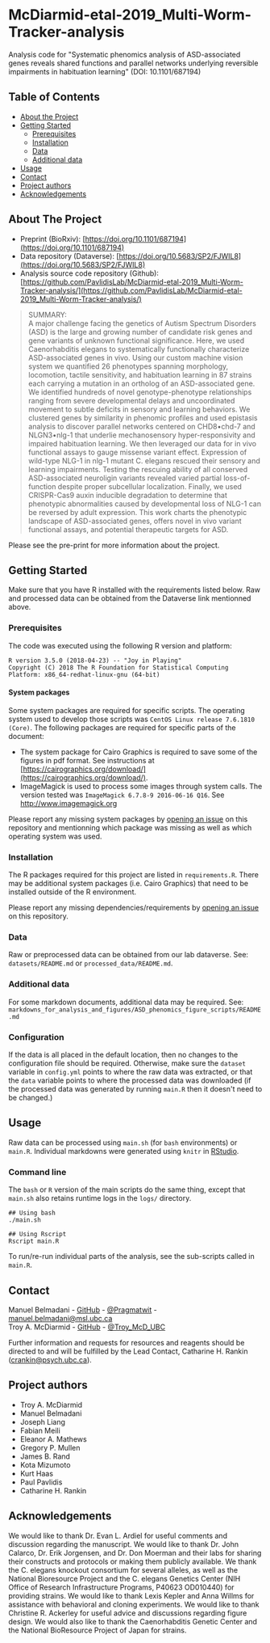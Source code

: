 # McDiarmid-etal-2019_Multi-Worm-Tracker-analysis
Analysis code for "Systematic phenomics analysis of ASD-associated genes reveals shared functions and parallel networks underlying reversible impairments in habituation learning" (DOI: 10.1101/687194)

<!-- TABLE OF CONTENTS -->
## Table of Contents
* [About the Project](#about-the-project)
* [Getting Started](#getting-started)
  * [Prerequisites](#prerequisites)
  * [Installation](#installation)
  * [Data](#data)
  * [Additional data](#additional-data)
* [Usage](#usage)
* [Contact](#contact)
* [Project authors](#authors)
* [Acknowledgements](#acknowledgements)



<!-- ABOUT THE PROJECT -->
## About The Project

* Preprint (BioRxiv): [https://doi.org/10.1101/687194](https://doi.org/10.1101/687194)
* Data repository (Dataverse): [https://doi.org/10.5683/SP2/FJWIL8](https://doi.org/10.5683/SP2/FJWIL8)
* Analysis source code repository (Github): [https://github.com/PavlidisLab/McDiarmid-etal-2019_Multi-Worm-Tracker-analysis/](https://github.com/PavlidisLab/McDiarmid-etal-2019_Multi-Worm-Tracker-analysis/)

>SUMMARY:  
>A major challenge facing the genetics of Autism Spectrum Disorders (ASD) is the large and growing number of candidate risk genes and gene variants of unknown functional significance. Here, we used Caenorhabditis elegans to systematically functionally characterize ASD-associated genes in vivo. Using our custom machine vision system we quantified 26 phenotypes spanning morphology, locomotion, tactile sensitivity, and habituation learning in 87 strains each carrying a mutation in an ortholog of an ASD-associated gene. We identified hundreds of novel genotype-phenotype relationships ranging from severe developmental delays and uncoordinated movement to subtle deficits in sensory and learning behaviors. We clustered genes by similarity in phenomic profiles and used epistasis analysis to discover parallel networks centered on CHD8•chd-7 and NLGN3•nlg-1 that underlie mechanosensory hyper-responsivity and impaired habituation learning. We then leveraged our data for in vivo functional assays to gauge missense variant effect. Expression of wild-type NLG-1 in nlg-1 mutant C. elegans rescued their sensory and learning impairments. Testing the rescuing ability of all conserved ASD-associated neuroligin variants revealed varied partial loss-of-function despite proper subcellular localization. Finally, we used CRISPR-Cas9 auxin inducible degradation to determine that phenotypic abnormalities caused by developmental loss of NLG-1 can be reversed by adult expression. This work charts the phenotypic landscape of ASD-associated genes, offers novel in vivo variant functional assays, and potential therapeutic targets for ASD.

Please see the pre-print for more information about the project.


<!-- GETTING STARTED -->
## Getting Started

Make sure that you have R installed with the requirements listed below. Raw and processed data can be obtained from the Dataverse link mentionned above.

### Prerequisites
The code was executed using the following R version and platform:
```
R version 3.5.0 (2018-04-23) -- "Joy in Playing"
Copyright (C) 2018 The R Foundation for Statistical Computing
Platform: x86_64-redhat-linux-gnu (64-bit)
```
#### System packages
Some system packages are required for specific scripts. The operating system used to develop those scripts was `CentOS Linux release 7.6.1810 (Core)`. The following packages are required for specific parts of the document:

* The system package for Cairo Graphics is required to save some of the figures in pdf format. See instructions at [https://cairographics.org/download/](https://cairographics.org/download/).
* ImageMagick is used to process some images through system calls. The version tested was `ImageMagick 6.7.8-9 2016-06-16 Q16`. See http://www.imagemagick.org 

Please report any missing system packages by [opening an issue](https://github.com/PavlidisLab/McDiarmid-etal-2019_Multi-Worm-Tracker-analysis/issues) on this repository and mentionning which package was missing as well as which operating system was used.

### Installation
The R packages required for this project are listed in `requirements.R`. There may be additional system packages (i.e. Cairo Graphics) that need to be installed outside of the R environment.

Please report any missing dependencies/requirements by [opening an issue](https://github.com/PavlidisLab/McDiarmid-etal-2019_Multi-Worm-Tracker-analysis/issues) on this repository.

### Data
Raw or preprocessed data can be obtained from our lab dataverse. See: `datasets/README.md` or `processed_data/README.md`.

### Additional data
For some markdown documents, additional data may be required. See: `markdowns_for_analysis_and_figures/ASD_phenomics_figure_scripts/README.md`

### Configuration
If the data is all placed in the default location, then no changes to the configuration file should be required. Otherwise, make sure the `dataset` variable in `config.yml` points to where the raw data was extracted, or that the `data` variable points to where the processed data was downloaded (if the processed data was generated by running `main.R` then it doesn't need to be changed.)


<!-- USAGE EXAMPLES -->
## Usage
Raw data can be processed using `main.sh` (for `bash` environments) or `main.R`. Individual markdowns were generated using `knitr` in [RStudio](https://www.rstudio.com/). 

### Command line
The `bash` or `R` version of the main scripts do the same thing, except that `main.sh` also retains runtime logs in the `logs/` directory.

```
## Using bash
./main.sh

## Using Rscript
Rscript main.R
```
To run/re-run individual parts of the analysis, see the sub-scripts called in `main.R`.

<!-- LICENSE -->
<!--
## License

Distributed under the *** License. See `LICENSE` for more information.
-->


<!-- CONTACT -->
## Contact


Manuel Belmadani - [GitHub](https://github.com/mbelmadani) - [@Pragmatwit](https://twitter.com/pragmatwit) - manuel.belmadani@msl.ubc.ca  
Troy A. McDiarmid - [GitHub](https://github.com/troymcdiarmid) - [@Troy_McD_UBC](https://twitter.com/Troy_McD_UBC)

Further information and requests for resources and reagents should be directed to and will be
fulfilled by the Lead Contact, Catharine H. Rankin (crankin@psych.ubc.ca).

<!-- PROJECT AUTHORS -->
## Project authors
* Troy A. McDiarmid  
* Manuel Belmadani  
* Joseph Liang  
* Fabian Meili  
* Eleanor A. Mathews
* Gregory P. Mullen
* James B. Rand
* Kota Mizumoto
* Kurt Haas
* Paul Pavlidis
* Catharine H. Rankin

<!-- ACKNOWLEDGEMENTS -->
## Acknowledgements
We would like to thank Dr. Evan L. Ardiel for useful comments and discussion regarding the manuscript. We would like to thank Dr. John Calarco, Dr. Erik Jorgensen, and Dr. Don Moerman and their labs for sharing their constructs and protocols or making them publicly available. We thank the C. elegans knockout consortium for several alleles, as well as the National Bioresource Project and the C. elegans Genetics Center (NIH Office of Research Infrastructure Programs, P40623 OD010440) for providing strains. We would like to thank Lexis Kepler and Anna Willms for assistance with behavioral and cloning experiments. We would like to thank Christine R. Ackerley for useful advice and discussions regarding figure design. We would also like to thank the Caenorhabditis Genetic Center and the National BioResource Project of Japan for strains. 


